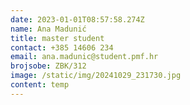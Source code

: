 ```yaml
---
date: 2023-01-01T08:57:58.274Z
name: Ana Madunić
title: master student
contact: +385 14606 234
email: ana.madunic@student.pmf.hr
brojsobe: ZBK/312
image: /static/img/20241029_231730.jpg
content: t﻿emp
---
```


